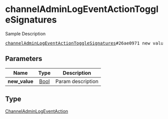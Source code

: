 # channelAdminLogEventActionToggleSignatures

Sample Description

<pre>
<a href="../constructor/channelAdminLogEventActionToggleSignatures.md">channelAdminLogEventActionToggleSignatures</a>#26ae0971 new_value:<a href="../type/Bool.md">Bool</a> = <a href="../type/ChannelAdminLogEventAction.md">ChannelAdminLogEventAction</a>;
</pre>
## Parameters

| Name | Type | Description |
|------|:----:|-------------|
| **new_value** | <a href="../type/Bool.md">Bool</a> | Param description |

## Type

<a href="../type/ChannelAdminLogEventAction.md">ChannelAdminLogEventAction</a>
